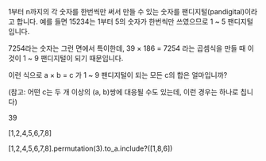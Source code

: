 1부터 n까지의 각 숫자를 한번씩만 써서 만들 수 있는 숫자를 팬디지털(pandigital)이라고 합니다.
예를 들면 15234는 1부터 5의 숫자가 한번씩만 쓰였으므로 1 ~ 5 팬디지털입니다.

7254라는 숫자는 그런 면에서 특이한데, 39 × 186 = 7254 라는 곱셈식을 만들 때 이것이 1 ~ 9 팬디지털이 되기 때문입니다.

이런 식으로 a × b = c 가 1 ~ 9 팬디지털이 되는 모든 c의 합은 얼마입니까?

(참고: 어떤 c는 두 개 이상의 (a, b)쌍에 대응될 수도 있는데, 이런 경우는 하나로 칩니다)


39


[1,2,4,5,6,7,8]

[1,2,4,5,6,7,8].permutation(3).to_a.include?([1,8,6])